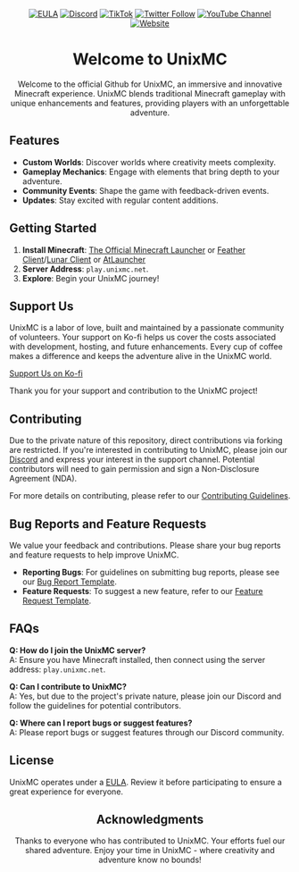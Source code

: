 <div align="center">
  
[![EULA](https://img.shields.io/badge/EULA-Read%20Here-blue.svg?style=for-the-badge)](https://github.com/UnixMC-Project/.github/blob/main/EULA.md)
[![Discord](https://img.shields.io/discord/1057831496926376018.svg?label=&logo=discord&logoColor=ffffff&color=7389D8&labelColor=6A7EC2&style=for-the-badge)](https://discord.gg/unixmc)
[![TikTok](https://img.shields.io/badge/TikTok-%40unixmc-red.svg?logo=tiktok&style=for-the-badge)](https://www.tiktok.com/@unixmc)
[![Twitter Follow](https://img.shields.io/twitter/follow/UnixMCLabs?style=for-the-badge&logo=X)](https://twitter.com/UnixMCLabs)
[![YouTube Channel](https://img.shields.io/badge/YouTube-Subscribe-red.svg?logo=YouTube&style=for-the-badge)](https://www.youtube.com/@UnixMCLabs)
[![Website](https://img.shields.io/badge/Website-unixmc.net-blue.svg?style=for-the-badge)](https://www.unixmc.net)

# Welcome to UnixMC

Welcome to the official Github for UnixMC, an immersive and innovative Minecraft experience. UnixMC blends traditional Minecraft gameplay with unique enhancements and features, providing players with an unforgettable adventure.

</div>

## Features

- **Custom Worlds**: Discover worlds where creativity meets complexity.
- **Gameplay Mechanics**: Engage with elements that bring depth to your adventure.
- **Community Events**: Shape the game with feedback-driven events.
- **Updates**: Stay excited with regular content additions.

## Getting Started

1. **Install Minecraft**: [The Official Minecraft Launcher](https://minecraft.net/download) or [Feather Client](https://feathermc.com/)/[Lunar Client](https://www.lunarclient.com/) or [AtLauncher](https://atlauncher.com/)
2. **Server Address**: `play.unixmc.net`.
3. **Explore**: Begin your UnixMC journey!

## Support Us

UnixMC is a labor of love, built and maintained by a passionate community of volunteers. Your support on Ko-fi helps us cover the costs associated with development, hosting, and future enhancements. Every cup of coffee makes a difference and keeps the adventure alive in the UnixMC world.

[Support Us on Ko-fi](https://ko-fi.com/unixmclabs)

Thank you for your support and contribution to the UnixMC project!

## Contributing

Due to the private nature of this repository, direct contributions via forking are restricted. If you're interested in contributing to UnixMC, please join our [Discord](https://discord.gg/unixmc) and express your interest in the support channel. Potential contributors will need to gain permission and sign a Non-Disclosure Agreement (NDA).

For more details on contributing, please refer to our [Contributing Guidelines](CONTRIBUTING.md).

## Bug Reports and Feature Requests

We value your feedback and contributions. Please share your bug reports and feature requests to help improve UnixMC.

- **Reporting Bugs**: For guidelines on submitting bug reports, please see our [Bug Report Template](BUG_REPORT_TEMPLATE.md).
- **Feature Requests**: To suggest a new feature, refer to our [Feature Request Template](FEATURE_REQUEST_TEMPLATE.md).

## FAQs

**Q: How do I join the UnixMC server?**  
A: Ensure you have Minecraft installed, then connect using the server address: `play.unixmc.net`.

**Q: Can I contribute to UnixMC?**  
A: Yes, but due to the project's private nature, please join our Discord and follow the guidelines for potential contributors.

**Q: Where can I report bugs or suggest features?**  
A: Please report bugs or suggest features through our Discord community.

## License

UnixMC operates under a [EULA](https://github.com/UnixMC-Project/.github/blob/main/EULA.md). Review it before participating to ensure a great experience for everyone.

<div align="center">

## Acknowledgments

Thanks to everyone who has contributed to UnixMC. Your efforts fuel our shared adventure. Enjoy your time in UnixMC - where creativity and adventure know no bounds!

</div>
